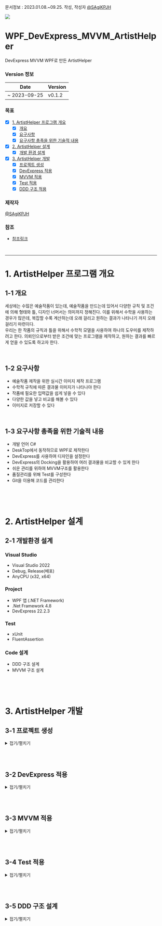 문서정보 : 2023.01.08.~09.25. 작성, 작성자 [@SAgiKPJH](https://github.com/SAgiKPJH)

<img src="https://github.com/SagiK-Repository/WPF_DevExpress_MVVM_ArtistHelper/assets/66783849/9f99eaff-eee9-455c-a125-ef9e00c8d984"/>

<br/>

# WPF_DevExpress_MVVM_ArtistHelper
DevExpress MVVM WPF로 만든 ArtistHelper

### Version 정보

Date | Version
-- | --
~ 2023-09-25 | v0.1.2


### 목표

- [x] [1. ArtistHelper 프로그램 개요](#1-artisthelper-프로그램-개요)
  - [x] [개요](#1-1-개요)
  - [x] [요구사항](#1-2-요구사항)
  - [x] [요구사항 총족을 위한 기술적 내용](#1-3-요구사항-총족을-위한-기술적-내용)
- [x] [2. ArtistHelper 설계](#2-artisthelper-설계)
  - [x] [개발 환경 설계](#2-1-개발환경-설계)
- [x] [3. ArtistHelper 개발](#3-artisthelper-개발)
  - [x] [프로젝트 생성](#3-1-프로젝트-생성)
  - [x] [DevExpress 적용](#3-2-devexpress-적용)
  - [x] [MVVM 적용](#3-3-mvvm-적용)
  - [x] [Test 적용](#3-4-test-적용)
  - [x] [DDD 구조 적용](#3-5-ddd-구조-설계)

### 제작자
[@SAgiKPJH](https://github.com/SAgiKPJH)

### 참조

- [참조링크](참조링크)

<br>

---

# 1. ArtistHelper 프로그램 개요

## 1-1 개요

 세상에는 수많은 예술작품이 있는데, 예술작품을 만드는데 있어서 다양한 규칙 및 조건에 의해 형태와 틀, 디자인 너머서는 의미까지 정해진다. 이를 위해서 수학을 사용하는 경우가 많은데, 복잡할 수록 계산하는데 오래 걸리고 원하는 결과가 나타나기 까지 오래걸리기 마련이다.
<br>
 우리는 한 작품의 규칙과 틀을 위해서 수학적 모델을 사용하여 하나의 도우미를 제작하려고 한다. 의뢰인으로부터 받은 조건에 맞는 프로그램을 제작하고, 원하는 결과를 빠르게 얻을 수 있도록 하고자 한다.

<br>

## 1-2 요구사항

- 예술작품 제작을 위한 실시간 이미지 제작 프로그램
- 수학적 규칙에 따른 결과물 이미지가 나타나야 한다
- 작품에 필요한 입력값을 쉽게 넣을 수 있다
- 다양한 값을 넣고 비교를 해볼 수 있다
- 이미지로 저장할 수 있다

<br>

## 1-3 요구사항 총족을 위한 기술적 내용

- 개발 언어 C#
- DeskTop에서 동작하므로 WPF로 제작한다
- DevExpress를 사용하여 디자인을 설정한다
- DevExpress의 Docking을 활용하여 여러 결과물을 비교할 수 있게 한다
- 쉬운 관리를 위하여 MVVM구조를 활용한다
- 품질관리를 위해 Test를 구성한다
- Git을 이용해 코드를 관리한다

<br><br><br>

# 2. ArtistHelper 설계

## 2-1 개발환경 설계

### Visual Studio

- Visual Studio 2022
- Debug, Release(배포)
- AnyCPU (x32, x64)

### Project

- WPF 앱 (.NET Framework)
- .Net Framework 4.8
- DevExpress 22.2.3

### Test

- xUnit
- FluentAssertion

### Code 설계

- DDD 구조 설계
- MVVM 구조 설계

<br><br><br>

# 3. ArtistHelper 개발

## 3-1 프로젝트 생성

<details><summary>접기/펼치기</summary>

- 프로젝트 생성
  - `WPF 앱(.NET Framework)` 프로젝트 생성 (.Net Framework 4.8)  
  <img src="https://user-images.githubusercontent.com/66783849/214012083-ec8c1da4-c97c-47a6-b0d8-cf98a56011df.png" width="650">
- 폴더 구축  
  - View 폴더 생성
  - ViewModel 폴더
  - Model 폴더
  - Interface 폴더
  - MainWindow.xaml 삭제  
  <img src="https://user-images.githubusercontent.com/66783849/214014928-460bdfef-7a63-46c2-9bf1-9810222d728a.png">

</details>

<br><br>

## 3-2 DevExpress 적용

<details><summary>접기/펼치기</summary>

- DevExpress 설치
  - [DevExpress 사이트](https://www.devexpress.com/products/net/controls/wpf/)
- DevExpress 참조 추가
  - DevExpress.Data.Desktop
  - DevExpress.Data
  - DevExpress.DataAccess
  - DevExpress.Drawing
  - DevExpress.Images
  - DevExpress.Mvvm
  - DevExpress.Office.Core
  - DevExpress.Pdf.Core
  - DevExpress.Pdf.Drawing
  - DevExpress.Printing.Core
  - DevExpress.RichEdit.Core
  - DevExpress.Xpf.Core
  - DevExpress.Xpf.Docking
  - DevExpress.Xpf.Layout.Core
  - DevExpress.Xpf.LayoutControl
  - DevExpress.Xpf.Ribbon  
  - DevExpress.Themes.Office2019Coroful
  - DevExpress.Xpo  
  <img src="https://user-images.githubusercontent.com/66783849/214018272-67d2e82d-8f95-48c2-94c7-6cde4e82a52c.png" width="350">  
  <img src="https://user-images.githubusercontent.com/66783849/214018323-cf6a1e81-13cd-44ff-917c-2b09f876ebf2.png" width="350">

</details>

<br><br>

## 3-3 MVVM 적용

<details><summary>접기/펼치기</summary>

### MVVM 구조 구축
- View 폴더 생성
  - DrawView.xaml 생성 (WPF 창 생성)
  - MainView.xaml
  - PannelView.xaml
  - RibbonView.xaml
- ViewModel 폴더
  - DrawViewModel.cs
  - MainViewModel.cs
  - PannelViewModel.cs
  - RibbonViewModel.cs
- Model 폴더
  - ArtistModel.cs
  - PanelModel.cs
  - DrawModel.cs
- Interface 폴더
  - IWindowView.cs  
  <img src="https://user-images.githubusercontent.com/66783849/214014621-eb28b550-a95d-4515-b532-55f4f005ee4a.png" width="350">  

<br>

### MVVM 기본 세팅

- App.xaml
  - `StartupUri="MainWindow.xaml"` 제거
  ```xml
  <Application x:Class="ArtistHelper.App"
               xmlns="http://schemas.microsoft.com/winfx/2006/xaml/presentation"
               xmlns:x="http://schemas.microsoft.com/winfx/2006/xaml"
               xmlns:local="clr-namespace:ArtistHelper">
      <Application.Resources>
           
      </Application.Resources>
  </Application>
  ```
- MainViewModel, MainView 세팅
  - MainView.xaml를 다음과 같이 세팅한다.
    - (+) `Title="ArtistHelper" Height = 800, Width = 1000`
    - (+) `xmlns:ViewModels="clr-namespace:ArtistHelper.ViewModel"`
    - (+) `d:DataContext="{d:DesignInstance {x:Type ViewModels:MainViewModel}}"`
  - MainViewModel.cs를 다음과 같이 세팅한다.
    - 특히 public으로 선언하는 것을 주의할 것
  ```cs
  namespace ArtistHelper.ViewModel
  {
      public class MainViewModel
      {
          #region 변수
          #endregion
          
          #region 프로퍼티
          #endregion
          
          #region 생성자
          #endregion
  
          #region 메소드
          #endregion
      }
  }
  ```
  - IWindowView.cs를 다음과 같이 구성한다.
  ```cs
  using System.Windows;
  
  public interface IWindowView
  {
      void Show();
  
      void Close();
  
      Visibility Visibility { get; set; }
  }
  ```
  - MainView.xaml.cs를 다음과 같이 세팅한다.
  ```cs
  using ArtistHelper.ViewModel;
  using System.Windows;
  
  namespace ArtistHelper.View
  {
      public partial class MainView : Window, IWindowView
      {
          public MainView(MainViewModel mainViewModel)
          {
              InitializeComponent();
              DataContext = mainViewModel;
          }
      }
  }
  ```
- App.xaml.cs 세팅
  ```cs
  using ArtistHelper.View;
  using ArtistHelper.ViewModel;
  using System.Windows;
  
  namespace ArtistHelper
  {
      public partial class App : Application
      {
          protected override void OnStartup(StartupEventArgs e)
          {
              base.OnStartup(e);
  
              MainViewModel mainViewModel = new MainViewModel();
              MainView mainView = new MainView(mainViewModel);
  
              mainView.Show();
  
          }
      }
  }
  ```
- ViewModel - View 관계 세팅
  - 모든 ViewModel 및 View를 다음과 같이 세팅한다.
  - DrawView.xaml
    - UserControl로 바꾼다.
    - `Title`, `Width`, `Height`을 제거한다
  ```xml
  <UserControl x:Class="ArtistHelper.View.DrawView"
          xmlns="http://schemas.microsoft.com/winfx/2006/xaml/presentation"
          xmlns:x="http://schemas.microsoft.com/winfx/2006/xaml"
          xmlns:d="http://schemas.microsoft.com/expression/blend/2008"
          xmlns:mc="http://schemas.openxmlformats.org/markup-compatibility/2006"
          xmlns:local="clr-namespace:ArtistHelper.View"
          xmlns:ViewModels="clr-namespace:ArtistHelper.ViewModel"
          mc:Ignorable="d"
          d:DataContext="{d:DesignInstance {x:Type ViewModels:DrawViewModel}}">
      <Grid>
          
      </Grid>
  </UserControl>
  ```
  - DrawView.xaml.cs
    - 상속을 UserControl로 변경한다
  ```cs
  namespace ArtistHelper.View
  {
      public partial class DrawView : UserControl
      {
          public DrawView(DrawViewModel drawViewModel)
          {
              InitializeComponent();
              DataContext = drawViewModel;
          }
      }
  }
  ```
  - DrawViewModel.cs
  ```cs
  namespace ArtistHelper.ViewModel
  {
      public class DrawViewModel
      {
          #region 변수
          #endregion
          
          #region 프로퍼티
          #endregion
          
          #region 생성자
          #endregion
  
          #region 메소드
          #endregion
      }
  }
  ```
- <kbd>Ctrl</kbd> + <kbd>F5</kbd>를 통해 빌드 후 디버깅 실행해본다
- 프로세스 실행에 의한 오류시, 오류창에 나타난 프로세스 번호를 제거한다.
  - cmd를 열어 `taskkill /pid 24960 /f`를 입력한다. (숫자는 해당하는 Process 번호 입력)  
  <img src="https://user-images.githubusercontent.com/66783849/214023972-f6be3614-554e-40ee-8730-bfbcc84065e8.png" width="350">

</details>

<br><br>

## 3-4 Test 적용

<details><summary>접기/펼치기</summary>

### 프로젝트 구성
- Test 프로젝트 구성
  - `단위 테스트 프로젝트(.NET Framework)` 프로젝트 생성
- Test Nuget Pakage 구성 (참조-NuGet패키지관리)
  - xUnit 추가
  - xUnit.runner.visualstudio 추가
  - FluentAssertion 추가
- 프로젝트 폴더 및 파일 구성
  - ViewModel
    - DrawViewModel.Test.cs
    - MainViewModel.Test.cs
    - RibbonViewModel.Test.cs
    - PanelViewModel.Test.cs
  - Model
    - ArtistModel.Test.cs
    - PanelModel.Test.cs
    - DrawModel.Test.cs  
  <img src="https://user-images.githubusercontent.com/66783849/214026846-2a32e517-e4e6-4fae-842c-06ce4346543d.png">


### Test 코드 구성

- Test의 품질을 보다 향상시키기 위해, 다음 4가지를 고려하여 Test를 작성하였다.
  - Test는 기능별로 따로 구분해야 한다. (value Test, MinMax Test, Exception Test등)
  - Test의 함수는 간단해야 한다. (Arange, Act, Assert 각각 한 줄)
  - 빠르고 직관적인 Test (Fact만 사용하는 것이 아닌, Theory를 활용한다)
  - 최대한 많이, 시간이 오래걸리더라도 정성들여 작성한다.
- 다음과 같이 Test 코드를 재구성하였다.
  ```cs
  [InlineData(1, 1.0)]
  [InlineData(1000, 1000.0)]
  [InlineData(4000, 2000.0)]
  [InlineData(-2000, 0.0)]
  [Theory(DisplayName = "DDD Value : Artist.Width<int> Value Test")]
  public void DDDTest_Width_int_Test(object value, double outValue)
  {
      // Arange

      // Act
      var width = new Width<int>(Convert.ToInt32(value));

      // Assert
      width.GetValue().Should().Be(outValue);
  }
  ```

</details>

<br><br>

## 3-5 DDD 구조 설계

<details><summary>접기/펼치기</summary>

- 최소단위 DDD 구성
  ```cs
  public class Width<T> : ValueObject where T : struct
  {
      private double _minValue = 0;
      private double _maxValue = 2000;
      private double _value;
      private bool _exceptionSwitch = false;
  
      public Width() => _value = 0.0;
  
      public Width(T value)
      {
          ModifyValue(Convert.ToDouble(value));
      }
      public Width(double value)
      {
          ModifyValue(value);
      }
      public Width(T value, T minValue, T maxValue)
      {
          SetMinValue(Convert.ToDouble(minValue));
          SetMaxValue(Convert.ToDouble(maxValue));
          ModifyValue(Convert.ToDouble(value));
      }
      public Width(T value, double minValue, double maxValue)
      {
          SetMinValue(minValue);
          SetMaxValue(maxValue);
          ModifyValue(Convert.ToDouble(value));
      }
      public Width(double value, double minValue, double maxValue)
      {
          SetMinValue(minValue);
          SetMaxValue(maxValue);
          ModifyValue(value);
      }

      // ...
  ```

</details>
